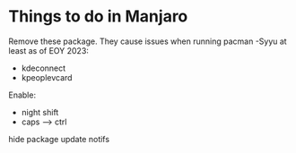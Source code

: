 # Things to do in Manjaro

Remove these package. They cause issues when running pacman -Syyu at least as of EOY 2023:
- kdeconnect
- kpeoplevcard

Enable:
- night shift
- caps --> ctrl

hide package update notifs
